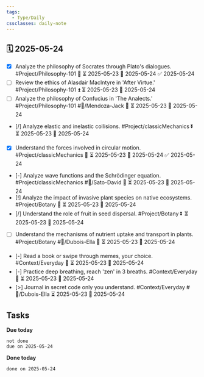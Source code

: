 ```yaml
---
tags:
  - Type/Daily
cssclasses: daily-note
---
```


## 🗓️ 2025-05-24

- [x] Analyze the philosophy of Socrates through Plato's dialogues. #Project/Philosophy-101 🔺 ⏳ 2025-05-23 📅 2025-05-24 ✅ 2025-05-24
- [ ] Review the ethics of Alasdair MacIntyre in 'After Virtue.' #Project/Philosophy-101 ⏫ ⏳ 2025-05-23 📅 2025-05-24
- [ ] Analyze the philosophy of Confucius in 'The Analects.' #Project/Philosophy-101 #👤/Mendoza-Jack 🔽 ⏳ 2025-05-23 📅 2025-05-24
- [/] Analyze elastic and inelastic collisions. #Project/classicMechanics ⏬ ⏳ 2025-05-23 📅 2025-05-24
- [x] Understand the forces involved in circular motion. #Project/classicMechanics 🔼 ⏳ 2025-05-23 📅 2025-05-24 ✅ 2025-05-24
- [-] Analyze wave functions and the Schrödinger equation. #Project/classicMechanics #👤/Sato-David 🔽 ⏳ 2025-05-23 📅 2025-05-24
- [!] Analyze the impact of invasive plant species on native ecosystems. #Project/Botany 🔽 ⏳ 2025-05-23 📅 2025-05-24
- [/] Understand the role of fruit in seed dispersal. #Project/Botany ⏬ ⏳ 2025-05-23 📅 2025-05-24
- [ ] Understand the mechanisms of nutrient uptake and transport in plants. #Project/Botany #👤/Dubois-Ella 🔼 ⏳ 2025-05-23 📅 2025-05-24
- [-] Read a book or swipe through memes, your choice. #Context/Everyday 🔽 ⏳ 2025-05-23 📅 2025-05-24
- [-] Practice deep breathing, reach 'zen' in 3 breaths. #Context/Everyday 🔼 ⏳ 2025-05-23 📅 2025-05-24
- [>] Journal in secret code only you understand. #Context/Everyday #👤/Dubois-Ella ⏳ 2025-05-23 📅 2025-05-24

## Tasks

**Due today**

```tasks
not done
due on 2025-05-24
```

**Done today**

```tasks
done on 2025-05-24
```
            